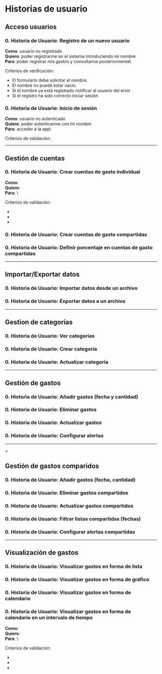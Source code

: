 # Historias de usuario

## Acceso usuarios

### 0. Historia de Usuario: Registro de un nuevo usuario

**Como**: usuario no registrado\
**Quiero**: poder registrarme en el sistema introduciendo mi nombre\
**Para**: poder registrar mis gastos y consultarlos posteriormente\

Criterios de verificación:

- El formulario debe solicitar el nombre.
- El nombre no puede estar vacío.
- Si el nombre ya está registrado notificar al usuario del error
- Si el registro ha sido correcto iniciar sesión

<!-- (Hugo) Es necesario implementar inicio de sesión?-->

### 0. Historia de Usuario: Inicio de sesión

**Como**: usuario no autenticado\
**Quiero**: poder autenticarme con mi nombre\
**Para**: acceder a la app\

Criterios de validación:

---

## Gestión de cuentas

### 0. Historia de Usuario: Crear cuentas de gasto individual

**Como**: \
**Quiero**: \
**Para**: \

Criterios de validación:

-
-
-

### 0. Historia de Usuario: Crear cuentas de gasto compartidas

### 0. Historia de Usuario: Definir porcentaje en cuentas de gasto compartidas

---

## Importar/Exportar datos

### 0. Historia de Usuario: Importar datos desde un archivo

### 0. Historia de Usuario: Exportar datos a un archivo

---

## Gestion de categorías

### 0. Historia de Usuario: Ver categorías

### 0. Historia de Usuario: Crear categoría

### 0. Historia de Usuario: Actualizar categoría

---

## Gestión de gastos

### 0. Historia de Usuario: Añadir gastos (fecha y cantidad)

### 0. Historia de Usuario: Eliminar gastos

### 0. Historia de Usuario: Actualizar gastos

### 0. Historia de Usuario: Configurar alertas

---
<!-- (Nacho) No veo claro la diferenciación con la gestio  de gastos individual-->>

## Gestión de gastos comparidos

### 0. Historia de Usuario: Añadir gastos (fecha, cantidad)

### 0. Historia de Usuario: Eliminar gastos compartidos

### 0. Historia de Usuario: Actualizar gastos compartidos

### 0. Historia de Usuario: Filtrar listas compartidas (fechas)

### 0. Historia de Usuario: Configurar alertas compartidas

---

## Visualización de gastos

<!-- Considerar que una busqueda sin filtros es un filtro vacio -->

### 0. Historia de Usuario: Visualizar gastos en forma de lista

### 0. Historia de Usuario: Visualizar gastos en forma de gráfico

### 0. Historia de Usuario: Visualizar gastos en forma de calendario

### 0. Historia de Usuario: Visualizar gastos en forma de calendario en un intervalo de tiempo




**Como**: \
**Quiero**: \
**Para**: \

Criterios de validación:

-
-
-